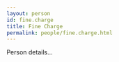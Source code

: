 ```yaml
---
layout: person
id: fine.charge
title: Fine Charge
permalink: people/fine.charge.html
---
```


Person details...